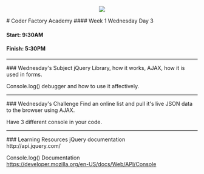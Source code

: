 <p align="center"><img src="https://github.com/coder-factory-academy/cf-guidline-css/blob/master/CFA.png"></p>
# Coder Factory Academy
#### Week 1 Wednesday Day 3

#### Start: 9:30AM
#### Finish: 5:30PM
<hr>
### Wednesday's Subject
jQuery Library, how it works, AJAX, how it is used in forms.

Console.log() debugger and how to use it affectively.

<hr>
### Wednesday's Challenge
Find an online list and pull it's live JSON data to the browser using AJAX.

Have 3 different console  in your code.

<hr>
### Learning Resources
jQuery documentation <br>
http://api.jquery.com/

Console.log() Documentation <br>
https://developer.mozilla.org/en-US/docs/Web/API/Console
